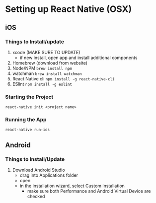 # Setting up React Native (OSX)

## iOS

### Things to Install/update
1. xcode (MAKE SURE TO UPDATE)
    - if new install, open app and install additional components
2. Homebrew (download from website)
3. Node/NPM ```brew install npm```
4. watchman ```brew install watchman```
5. React Native cli ```npm install -g react-native-cli```
6. ESlint ```npm install -g eslint```

### Starting the Project
```react-native init <project name>```

### Running the App
```react-native run-ios```


## Android

### Things to Install/Update
1. Download Android Studio
    - drag into Applications folder
    - open
    - in the installation wizard, select Custom installation
        + make sure both Performance and Android Virtual Device are checked